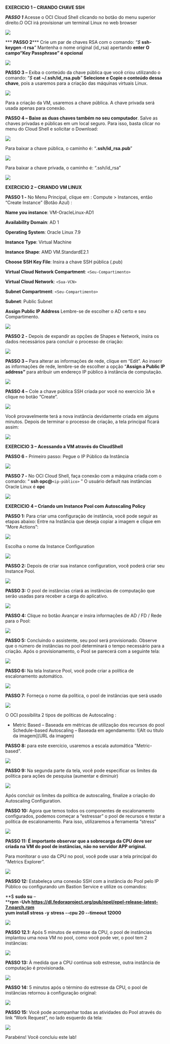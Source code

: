 **EXERCICIO 1 – CRIANDO CHAVE SSH**

***PASSO 1***  Acesse o OCI Cloud Shell clicando no botão do menu superior direito.O OCI irá provisionar um terminal Linux no web browser

![](images/1img1.PNG)

*** **PASSO 2*****  Crie um par de chaves RSA com o  comando: _“$_ **ssh-keygen -t rsa**_”_
Mantenha o nome original (id_rsa) apertando **enter**
**O campo“Key Passphrase” é opcional**

![](images/1img2.PNG)

**PASSO 3 –**  Exiba o conteúdo da chave pública que você criou utilizando o comando:
“_$_ **cat ~/.ssh/id_rsa.pub**_”_
**Selecione e Copie o conteúdo dessa chave**, pois a usaremos para a criação das máquinas virtuais Linux.

![](images/1img3.PNG)


Para a criação da VM, usaremos a chave pública. A chave privada será usada apenas para conexão.

**PASSO 4 –**  **Baixe as duas chaves também no seu computador**. Salve as chaves privadas e públicas em um local seguro. Para isso, basta clicar no menu do Cloud Shell e solicitar o Download:

![](images/1img4.PNG)

 Para baixar a chave pública, o caminho é: “**.ssh/id_rsa.pub**”

![](images/1img4_1.PNG)


Para baixar a chave privada, o caminho é: “.ssh/id_rsa”

![](images/1img4_2.PNG)

**EXERCICIO 2 – CRIANDO VM LINUX**

**PASSO 1 -**  No Menu Principal, clique em : Compute > Instances, então “Create Instance” (Botão Azul) :

**Name you instance**: VM-OracleLinux-AD1

**Availability Domain**: AD 1

**Operating System**: Oracle Linux 7.9

**Instance Type**: Virtual Machine

**Instance Shape**: AMD VM.StandardE2.1

**Choose SSH Key File**: Insira a chave SSH pública (.pub)

**Virtual Cloud Network Compartment**: `<Seu-Compartimento>`

**Virtual Cloud Network**: `<Sua-VCN>`

**Subnet Compartment**: `<Seu-Compartimento>`

**Subnet**: Public Subnet

**Assign Public IP Address**
Lembre-se de escolher o AD certo e seu Compartimento.

![](images/2img1.PNG)

**PASSO 2 -**  Depois de expandir as opções de Shapes e Network, insira os dados necessários para concluir o processo de criação:

![](images/2img2.PNG)


**PASSO 3 –**  Para alterar as informações de rede, clique em “Edit”. Ao inserir as informações de rede, lembre-se de escolher a opção “**Assign a Public IP address”** para atribuir um endereço IP público à instância de computação.

![](images/2img3.PNG)


**PASSO 4 –**  Cole a chave pública SSH criada por você no exercício 3A e clique no botão “Create”.

![](images/2img4.PNG)

Você provavelmente terá a nova instância devidamente criada em alguns minutos. Depois de terminar o processo de criação, a tela principal ficará assim:

![](images/2img4_1.PNG)


**EXERCICIO 3 – Acessando a VM através do CloudShell**

**PASSO 6 -**  Primeiro passo: Pegue o IP Público da Instância

![](images/3img6.PNG)


**PASSO 7 -**  No OCI Cloud Shell, faça conexão com a máquina criada com o comando:
“ **ssh opc@**`<ip-público>` ”
O usuário default nas instâncias Oracle Linux é **opc**

![](images/3img7.PNG)


**EXERCICIO 4 – Criando um Instance Pool com Autoscaling Policy**

**PASSO 1:** Para criar uma configuração de instância, você pode seguir as etapas abaixo:
Entre na Instância que deseja copiar a imagem e clique em “More Actions”:

![](images/4img1.PNG)


Escolha o nome da Instance Configuration

![](images/4img1_1.PNG)

 **PASSO 2:** Depois de criar sua instance configuration, você poderá criar seu Instance Pool.

 ![](images/4img2.PNG)


**PASSO 3:** O pool de instâncias criará as instâncias de computação que serão usadas para receber a carga do aplicativo.

![](images/4img3.PNG)


**PASSO 4:** Clique no botão Avançar e insira informações de AD / FD / Rede para o Pool:

![](images/4img4.PNG)


**PASSO 5:** Concluindo o assistente, seu pool será provisionado. Observe que o número de instâncias no pool determinará o tempo necessário para a criação.
Após o provisionamento, o Pool se parecerá com a seguinte tela:

![](images/4img5.PNG)


**PASSO 6:** Na tela Instance Pool, você pode criar a política de escalonamento automático.

![](images/4img6.PNG)


**PASSO 7:** Forneça o nome da política, o pool de instâncias que será usado

![](images/4img7.PNG)

O OCI possibilita 2 tipos de políticas de Autoscaling :

 - Metric Based – Baseada em métricas de utilização dos recursos do pool
   Schedule-based Autoscaling – Baseada em agendamento:
   ![Alt ou título da imagem](URL da imagem)


**PASSO 8:** para este exercício, usaremos a escala automática "Metric-based".

![](images/4img8.PNG)

**PASSO 9:** Na segunda parte da tela, você pode especificar os limites da política para ações de pesquisa (aumentar e diminuir)

![](images/4img9.PNG)

Após concluir os limites da política de autoscaling, finalize a criação do Autoscaling Configuration.

**PASSO 10:** Agora que temos todos os componentes de escalonamento configurados, podemos começar a “estressar” o pool de recursos e testar a política de escalonamento. Para isso, utilizaremos a ferramenta “stress”

![](images/4img10.PNG)

**PASSO 11:** **É importante observar que a sobrecarga da CPU deve ser criada na VM do pool de instâncias, não no servidor APP original.**

Para monitorar o uso da CPU no pool, você pode usar a tela principal do “Metrics Explorer”.

![](images/4img11.PNG)

**PASSO 12:** Estabeleça uma conexão SSH com a instância do Pool pelo IP Público ou configurando um Bastion Service e utilize os comandos:

**$ **sudo su** –  
 ****rpm -Uvh https://dl.fedoraproject.org/pub/epel/epel-release-latest-7.noarch.rpm**  
  **yum install stress -y**
**stress --cpu 20 --timeout 12000**

![](images/4img12.PNG)

**PASSO 12.1:** Após 5 minutos de estresse da CPU, o pool de instâncias implantou uma nova VM no pool, como você pode ver, o pool tem 2 instâncias:

![](images/4img12_1.PNG)

**PASSO 13:** À medida que a CPU continua sob estresse, outra instância de computação é provisionada.

![](images/4img13.PNG)

**PASSO 14:** 5 minutos após o término do estresse da CPU, o pool de instâncias retornou à configuração original:

![](images/4img14.PNG)

**PASSO 15:** Você pode acompanhar todas as atividades do Pool através do link “Work Request”, no lado esquerdo da tela:

![](images/4img15.PNG)

Parabéns! Você concluiu este lab!